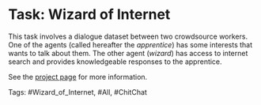 Task: Wizard of Internet
==========================
This task involves a dialogue dataset between two crowdsource workers.
One of the agents (called hereafter the *apprentice*) has some interests that wants to talk about them.
The other agent (*wizard*) has access to internet search and provides knowledgeable responses to the apprentice.

See the [project page](https://parl.ai/projects/sea) for more information.

Tags: #Wizard_of_Internet, #All, #ChitChat
